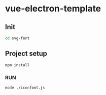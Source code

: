 # vue-electron-template

## Init 
```bash
cd svg-font
```

## Project setup
```
npm install
```

### RUN
```
node ./iconfont.js
```
